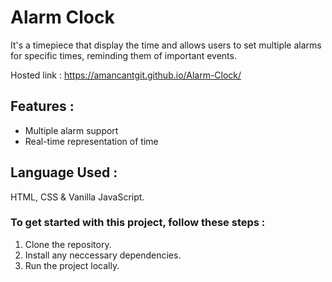 # Alarm Clock

It's a timepiece that display the time and allows users to set multiple alarms for specific times, reminding them of important events.

Hosted link : 
https://amancantgit.github.io/Alarm-Clock/

## Features :
- Multiple alarm support
- Real-time representation of time

## Language Used :
HTML, CSS & Vanilla JavaScript.

### To get started with this project, follow these steps :
1. Clone the repository.
2. Install any neccessary dependencies.
3. Run the project locally.
